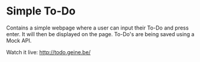 # Simple To-Do

Contains a simple webpage where a user can input their To-Do and press enter. It will then be displayed on the page.
To-Do's are being saved using a Mock API.

Watch it live: http://todo.geine.be/
